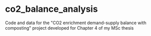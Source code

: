 # co2_balance_analysis
Code and data for the "CO2 enrichment demand-supply balance with composting" project developed for Chapter 4 of my MSc thesis
